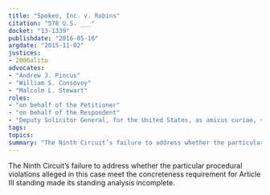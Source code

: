 ```yaml
---
title: "Spokeo, Inc. v. Robins"
citation: "578 U.S. ___"
docket: "13-1339"
publishdate: "2016-05-16"
argdate: "2015-11-02"
justices:
- 2006alito
advocates:
- "Andrew J. Pincus"
- "William S. Consovoy"
- "Malcolm L. Stewart"
roles:
- "on behalf of the Petitioner"
- "on behalf of the Respondent"
- "Deputy Solicitor General, for the United States, as amicus curiae, supporting the Respondent"
tags:
topics:
summary: "The Ninth Circuit’s failure to address whether the particular procedural violations alleged in this case meet the concreteness requirement for Article III standing made its standing analysis incomplete."
---
```

The Ninth Circuit’s failure to address whether the particular procedural violations alleged in this case meet the concreteness requirement for Article III standing made its standing analysis incomplete.

